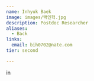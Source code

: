 ```yaml
---
name: Inhyuk Baek
image: images/백인혁.jpg
description: Postdoc Researcher
aliases:
  - Back
links:
  email: bih0702@nate.com
tier: second

---
```

in

